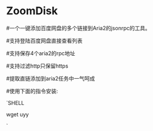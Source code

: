 # ZoomDisk

#一个一键添加百度网盘的多个链接到Aria2的jsonrpc的工具。

#支持登陆百度网盘直接查看列表

#支持保存4个aria2的rpc地址

#支持过滤http只保留https

#提取直链添加到aria2任务中一气呵成

#使用下面的指令安装:



`SHELL


wget uyy

`
